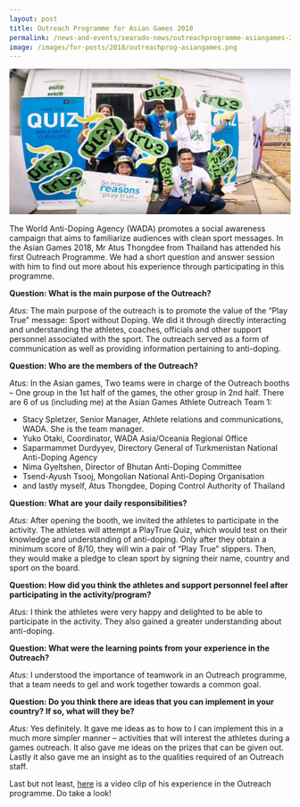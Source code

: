 ```yaml
---
layout: post
title: Outreach Programme for Asian Games 2018
permalink: /news-and-events/searado-news/outreachprogramme-asiangames-2018
image: /images/for-posts/2018/outreachprog-asiangames.png
---
```

![Outreach Programme for Asian Games 2018](/images/for-posts/2018/outreachprog-asiangames.png)

The World Anti-Doping Agency (WADA) promotes a social awareness campaign that aims to familiarize audiences with clean sport messages. In the Asian Games 2018, Mr Atus Thongdee from Thailand has attended his first Outreach Programme. We had a short question and answer session with him to find out more about his experience through participating in this programme.

__Question: What is the main purpose of the Outreach?__

_Atus:_ The main purpose of the outreach is to promote the value of the “Play True” message: Sport without Doping. We did it through directly interacting and understanding the athletes, coaches, officials and other support personnel associated with the sport. The outreach served as a form of communication as well as providing information pertaining to anti-doping.

__Question: Who are the members of the Outreach?__

_Atus:_ In the Asian games, Two teams were in charge of the Outreach booths – One group in the 1st half of the games, the other group in 2nd half. There are 6 of us (including me) at the Asian Games Athlete Outreach Team 1:

- Stacy Spletzer, Senior Manager, Athlete relations and communications, WADA. She is the team manager.
- Yuko Otaki, Coordinator, WADA Asia/Oceania Regional Office
- Saparmammet Durdyyev, Directory General of Turkmenistan National Anti-Doping Agency
- Nima Gyeltshen, Director of Bhutan Anti-Doping Committee
- Tsend-Ayush Tsooj, Mongolian National Anti-Doping Organisation
- and lastly myself, Atus Thongdee, Doping Control Authority of Thailand

__Question: What are your daily responsibilities?__

_Atus:_ After opening the booth, we invited the athletes to participate in the activity. The athletes will attempt a PlayTrue Quiz, which would test on their knowledge and understanding of anti-doping. Only after they obtain a minimum score of 8/10, they will win a pair of “Play True” slippers. Then, they would make a pledge to clean sport by signing their name, country and sport on the board.

__Question: How did you think the athletes and support personnel feel after participating in the activity/program?__

_Atus:_ I think the athletes were very happy and delighted to be able to participate in the activity. They also gained a greater understanding about anti-doping.

__Question: What were the learning points from your experience in the Outreach?__

_Atus:_ I understood the importance of teamwork in an Outreach programme, that a team needs to gel and work together towards a common goal.

__Question: Do you think there are ideas that you can implement in your country? If so, what will they be?__

_Atus:_ Yes definitely. It gave me ideas as to how to I can implement this in a much more simpler manner – activities that will interest the athletes during a games outreach. It also gave me ideas on the prizes that can be given out. Lastly it also gave me an insight as to the qualities required of an Outreach staff.

Last but not least, [here](https://www.youtube.com/watch?v=oxk5ulJovbw&feature=youtu.be) is a video clip of his experience in the Outreach programme. Do take a look!
